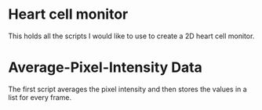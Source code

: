 # Heart cell monitor

This holds all the scripts I would like to use to create a 2D heart cell monitor.

# Average-Pixel-Intensity Data

The first script averages the pixel intensity and then stores the values in a list for every frame. 
